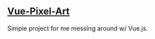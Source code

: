 ## [Vue-Pixel-Art](http://vue-pixel-art.s3-website-us-east-1.amazonaws.com/)

Simple project for me messing around w/ Vue.js.
